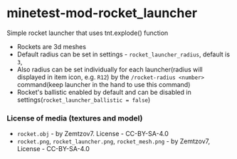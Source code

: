 # minetest-mod-rocket_launcher
Simple rocket launcher that uses tnt.explode() function
* Rockets are 3d meshes
* Default radius can be set in settings - `rocket_launcher_radius`, default is `3`,
* Also radius can be set individually for each launcher(radius will displayed in item icon, e.g. `R12`) by the `/rocket-radius <number>` command(keep launcher in the hand to use this command)
* Rocket's ballistic enabled by default and can be disabled in settings(`rocket_launcher_ballistic = false`)

### License of media (textures and model)
* `rocket.obj` - by Zemtzov7. License - CC-BY-SA-4.0
* `rocket.png`, `rocket_launcher.png`, `rocket_mesh.png` - by Zemtzov7, License - CC-BY-SA-4.0
